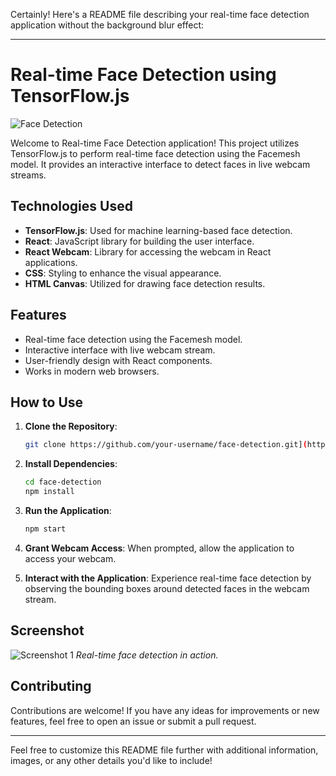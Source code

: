 Certainly! Here's a README file describing your real-time face detection application without the background blur effect:

---

# Real-time Face Detection using TensorFlow.js

![Face Detection]([images/face_detection.gif](https://www.hindustantimes.com/ht-img/img/2023/11/06/1600x900/Deepfake_1699277988039_1699277988386.jpeg))

Welcome to Real-time Face Detection application! This project utilizes TensorFlow.js to perform real-time face detection using the Facemesh model. It provides an interactive interface to detect faces in live webcam streams.

## Technologies Used

- **TensorFlow.js**: Used for machine learning-based face detection.
- **React**: JavaScript library for building the user interface.
- **React Webcam**: Library for accessing the webcam in React applications.
- **CSS**: Styling to enhance the visual appearance.
- **HTML Canvas**: Utilized for drawing face detection results.

## Features

- Real-time face detection using the Facemesh model.
- Interactive interface with live webcam stream.
- User-friendly design with React components.
- Works in modern web browsers.

## How to Use

1. **Clone the Repository**: 
   ```bash
   git clone https://github.com/your-username/face-detection.git](https://github.com/TemurEShtemirov/Facemash.git
   ```

2. **Install Dependencies**:
   ```bash
   cd face-detection
   npm install
   ```

3. **Run the Application**:
   ```bash
   npm start
   ```

4. **Grant Webcam Access**:
   When prompted, allow the application to access your webcam.

5. **Interact with the Application**:
   Experience real-time face detection by observing the bounding boxes around detected faces in the webcam stream.

## Screenshot

![Screenshot 1]([images/screenshot1.png](https://cs13.pikabu.ru/post_img/2023/10/24/6/og_og_1698137091278470752.jpg))
*Real-time face detection in action.*


## Contributing

Contributions are welcome! If you have any ideas for improvements or new features, feel free to open an issue or submit a pull request.

---

Feel free to customize this README file further with additional information, images, or any other details you'd like to include!
